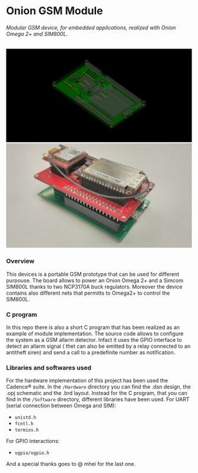 # Onion GSM Module

###### Modular GSM device, for embedded applications, realized with Onion Omega 2+ and SIM800L.
![Model](https://github.com/AlbertoZandara/Onion-GSM-Module/blob/master/Model.bmp) 
![Prototype](https://github.com/AlbertoZandara/Onion-GSM-Module/blob/master/Prototype.jpg) 

### Overview

This devices is a portable GSM prototype that can be used for different purpouse. The board allows to power an Onion Omega 2+ and a Simcom SIM800L thanks to two NCP3170A buck regulators. Moreover the device contains also different nets that permitts to Omega2+ to control the SIM800L.

### C program

In this repo there is also a short C program that has been realized as an example of module implementation. The source code allows to configure the system as a GSM allarm detector. Infact it uses the GPIO interface to detect an allarm signal ( thet can also be emitted by a relay connected to an antitheft siren) and send a call to a predefinite number as notification.

### Libraries and softwares used

For the hardware implementation of this project has been used the Cadence® suite. In the `/Hardware` directory you can find the .dsn design, the .opj schematic and the .brd layout.
Instead for the C program, that you can find in the `/Software` directory, different libraries have been used.
For UART (serial connection between Omega and SIM):
- `unistd.h`				
- `fcntl.h`			
- `termios.h`

For GPIO interactions:
- `ugpio/ugpio.h`

And a special thanks goes to @ mhei for the last one.
